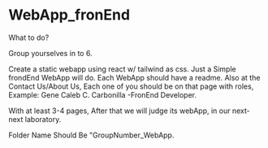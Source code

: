 # WebApp_fronEnd

What to do?

Group yourselves in to 6.

Create a static webapp using react w/ tailwind as css.
Just a Simple frondEnd WebApp will do.
Each WebApp should have a readme.
Also at the Contact Us/About Us, Each one of you should be on that page with roles, Example: Gene Caleb C. Carbonilla -FronEnd Developer.

With at least 3-4 pages,
After that we will judge its webApp, in our next-next laboratory.

Folder Name Should Be "GroupNumber_WebApp.


